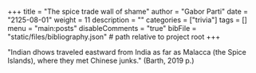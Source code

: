 +++
title = "The spice trade wall of shame"
author = "Gabor Parti"
date = "2125-08-01"
weight = 11
description = ""
categories = ["trivia"]
tags = []
menu = "main:posts"
disableComments = "true"
bibFile = "static/files/bibliography.json" # path relative to project root
+++

"Indian dhows traveled eastward from India as far as Malacca (the Spice Islands), where they met Chinese junks." (Barth, 2019 p.)

<!-- ***

# Bibliography

{{< bibliography cited >}} -->